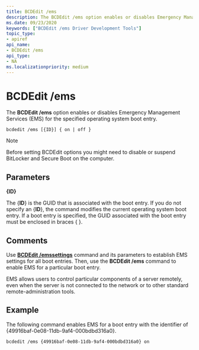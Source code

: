 ```yaml
---
title: BCDEdit /ems
description: The BCDEdit /ems option enables or disables Emergency Management Services (EMS) for the specified operating system boot entry.
ms.date: 09/23/2020
keywords: ["BCDEdit /ems Driver Development Tools"]
topic_type:
- apiref
api_name:
- BCDEdit /ems
api_type:
- NA
ms.localizationpriority: medium
---
```


# BCDEdit /ems


The **BCDEdit /ems** option enables or disables Emergency Management Services (EMS) for the specified operating system boot entry.

``` syntax
bcdedit /ems [{ID}] { on | off }
```

> [!NOTE]
> Before setting BCDEdit options you might need to disable or suspend BitLocker and Secure Boot on the computer.

## Parameters

**{ID}**

The {**ID**} is the GUID that is associated with the boot entry. If you do not specify an {**ID**}, the command modifies the current operating system boot entry. If a boot entry is specified, the GUID associated with the boot entry must be enclosed in braces { }.

## Comments

Use [**BCDEdit /emssettings**](bcdedit--emssettings.md) command and its parameters to establish EMS settings for all boot entries. Then, use the **BCDEdit /ems** command to enable EMS for a particular boot entry.

EMS allows users to control particular components of a server remotely, even when the server is not connected to the network or to other standard remote-administration tools.

## Example

The following command enables EMS for a boot entry with the identifier of {49916baf-0e08-11db-9af4-000bdbd316a0}.

```console
bcdedit /ems {49916baf-0e08-11db-9af4-000bdbd316a0} on
```
